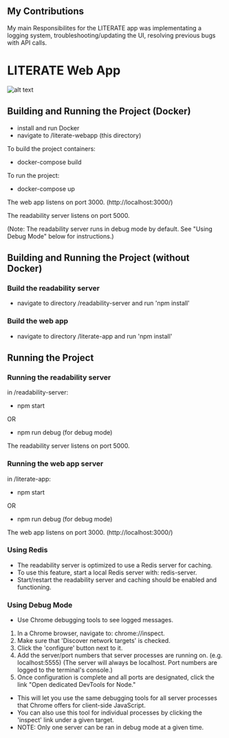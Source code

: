 ## My Contributions

My main Responsibilites for the LITERATE app was implementating a logging system, troubleshooting/updating the UI, resolving previous bugs with API calls. 

# LITERATE Web App

![alt text](https://github.com/BoiseState/literate-webapp/blob/master/literate-app/public/images/ClassroomLogo.png)

## Building and Running the Project (Docker)

* install and run Docker
* navigate to /literate-webapp (this directory)

To build the project containers:

* docker-compose build

To run the project:

* docker-compose up

The web app listens on port 3000. (http://localhost:3000/)

The readability server listens on port 5000.

(Note: The readability server runs in debug mode by default. See "Using Debug Mode" below for instructions.)

## Building and Running the Project (without Docker)

### Build the readability server

* navigate to directory /readability-server and run 'npm install'

### Build the web app

* navigate to directory /literate-app and run 'npm install'

## Running the Project

### Running the readability server

in /readability-server:

* npm start

OR

* npm run debug (for debug mode)

The readability server listens on port 5000.

### Running the web app server

in /literate-app:

* npm start

OR

* npm run debug (for debug mode)

The web app listens on port 3000. (http://localhost:3000/)

### Using Redis

* The readability server is optimized to use a Redis server for caching.
* To use this feature, start a local Redis server with: redis-server.
* Start/restart the readability server and caching should be enabled and functioning.

### Using Debug Mode

* Use Chrome debugging tools to see logged messages.

1. In a Chrome browser, navigate to: chrome://inspect.
2. Make sure that 'Discover network targets' is checked.
3. Click the 'configure' button next to it.
4. Add the server/port numbers that server processes are running on.
  (e.g. localhost:5555)
 (The server will always be localhost. Port numbers are logged
  to the terminal's console.)
5. Once configuration is complete and all ports are designated, click the link "Open dedicated DevTools for Node."

* This will let you use the same debugging tools for all server
  processes that Chrome offers for client-side JavaScript.
* You can also use this tool for individual processes by clicking
  the 'inspect' link under a given target.
* NOTE: Only one server can be ran in debug mode at a given time.
